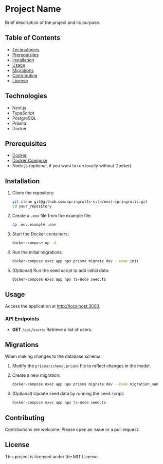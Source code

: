 # Project Name

Brief description of the project and its purpose.

## Table of Contents

- [Technologies](#technologies)
- [Prerequisites](#prerequisites)
- [Installation](#installation)
- [Usage](#usage)
- [Migrations](#migrations)
- [Contributing](#contributing)
- [License](#license)

## Technologies

- Next.js
- TypeScript
- PostgreSQL
- Prisma
- Docker

## Prerequisites

- [Docker](https://docs.docker.com/get-docker/)
- [Docker Compose](https://docs.docker.com/compose/install/)
- Node.js (optional, if you want to run locally without Docker)

## Installation

1. Clone the repository:
   ```bash
   git clone git@github.com:springrolls-site/next-springrolls.git
   cd your_repository
   ```

2. Create a `.env` file from the example file:
   ```bash
   cp .env.example .env
   ```

3. Start the Docker containers:
   ```bash
   docker-compose up -d
   ```

4. Run the initial migrations:
   ```bash
   docker-compose exec app npx prisma migrate dev --name init
   ```

5. (Optional) Run the seed script to add initial data:
   ```bash
   docker-compose exec app npx ts-node seed.ts
   ```

## Usage

Access the application at [http://localhost:3000](http://localhost:3000).

### API Endpoints

- **GET** `/api/users`: Retrieve a list of users.

## Migrations

When making changes to the database schema:

1. Modify the `prisma/schema.prisma` file to reflect changes in the model.
2. Create a new migration:
   ```bash
   docker-compose exec app npx prisma migrate dev --name migration_name
   ```

3. (Optional) Update seed data by running the seed script:
   ```bash
   docker-compose exec app npx ts-node seed.ts
   ```

## Contributing

Contributions are welcome. Please open an issue or a pull request.

## License

This project is licensed under the MIT License.
